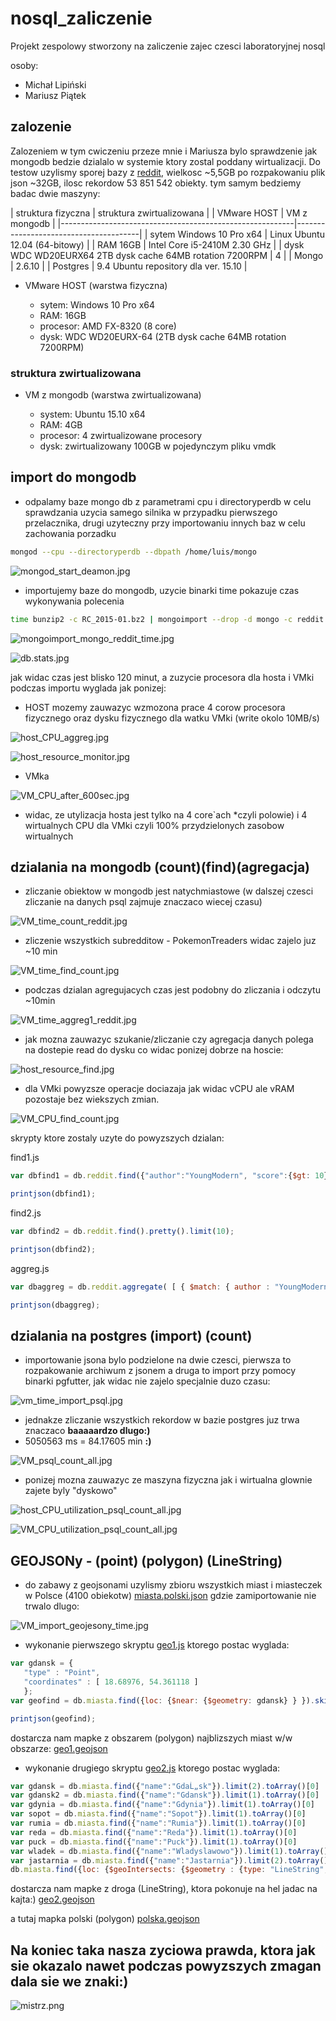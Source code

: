 # nosql_zaliczenie
Projekt zespolowy stworzony na zaliczenie zajec czesci laboratoryjnej nosql

osoby:
* Michał Lipiński
* Mariusz Piątek

## zalozenie 
Zalozeniem w tym cwiczeniu przeze mnie i Mariusza bylo sprawdzenie jak mongodb bedzie dzialalo w systemie ktory zostal poddany wirtualizacji.
Do testow uzylismy sporej bazy z [reddit](https://www.reddit.com/r/datasets/comments/3bxlg7/i_have_every_publicly_available_reddit_comment), wielkosc ~5,5GB
po rozpakowaniu plik json ~32GB, ilosc rekordow 53 851 542 obiekty.
tym samym bedziemy badac dwie maszyny:


| struktura fizyczna                                       | struktura zwirtualizowana             |
| VMware HOST                                              | VM z mongodb                          |
|----------------------------------------------------------|---------------------------------------|
| sytem Windows 10 Pro x64                                 | Linux Ubuntu 12.04 (64-bitowy)        |
| RAM 16GB                                                 | Intel Core i5-2410M 2.30 GHz          |
| dysk WDC WD20EURX64 2TB dysk cache 64MB rotation 7200RPM | 4                                     |
| Mongo                                                    | 2.6.10                                |
| Postgres                                                 | 9.4 Ubuntu repository dla ver. 15.10  |


* VMware HOST (warstwa fizyczna)

  * sytem: Windows 10 Pro x64
  * RAM: 16GB
  * procesor: AMD FX-8320 (8 core)
  * dysk: WDC WD20EURX-64 (2TB dysk cache 64MB rotation 7200RPM)

### struktura zwirtualizowana

* VM z mongodb (warstwa zwirtualizowana)

  * system: Ubuntu 15.10 x64
  * RAM: 4GB
  * procesor: 4 zwirtualizowane procesory
  * dysk: zwirtualizowany 100GB w pojedynczym pliku vmdk

## import do mongodb

* odpalamy baze mongo db z parametrami cpu i directoryperdb w celu sprawdzania uzycia samego silnika w przypadku pierwszego przelacznika, drugi uzyteczny przy importowaniu innych baz w celu zachowania porzadku

```sh
mongod --cpu --directoryperdb --dbpath /home/luis/mongo
```

![mongod_start_deamon.jpg](pliki/mongod_start_deamon.jpg)

* importujemy baze do mongodb, uzycie binarki time pokazuje czas wykonywania polecenia

```sh
time bunzip2 -c RC_2015-01.bz2 | mongoimport --drop -d mongo -c reddit
```

![mongoimport_mongo_reddit_time.jpg](pliki/mongoimport_mongo_reddit_time.jpg)

![db.stats.jpg](pliki/db.stats.jpg)

jak widac czas jest blisko 120 minut, a zuzycie procesora dla hosta i VMki podczas importu wyglada jak ponizej:

 * HOST mozemy zauwazyc wzmozona prace 4 corow procesora fizycznego oraz dysku fizycznego dla watku VMki (write okolo 10MB/s)
	
![host_CPU_aggreg.jpg](pliki/host_CPU_aggreg.jpg)

![host_resource_monitor.jpg](pliki/host_resource_monitor.jpg)

 * VMka
	
![VM_CPU_after_600sec.jpg](pliki/VM_CPU_after_600sec.jpg)

* widac, ze utylizacja hosta jest tylko na 4 core`ach *czyli polowie) i 4 wirtualnych CPU dla VMki czyli 100% przydzielonych zasobow wirtualnych

## dzialania na mongodb (count)(find)(agregacja)

* zliczanie obiektow w mongodb jest natychmiastowe (w dalszej czesci zliczanie na danych psql zajmuje znaczaco wiecej czasu)

![VM_time_count_reddit.jpg](pliki/VM_time_count_reddit.jpg)

* zliczenie wszystkich subredditow - PokemonTreaders widac zajelo juz ~10 min

![VM_time_find_count.jpg](pliki/VM_time_find_count.jpg)

* podczas dzialan agregujacych czas jest podobny do zliczania i odczytu ~10min

![VM_time_aggreg1_reddit.jpg](pliki/VM_time_aggreg1_reddit.jpg)

* jak mozna zauwazyc szukanie/zliczanie czy agregacja danych polega na dostepie read do dysku co widac ponizej dobrze na hoscie:
	
![host_resource_find.jpg](pliki/host_resource_find.jpg)

* dla VMki powyzsze operacje dociazaja jak widac vCPU ale vRAM pozostaje bez wiekszych zmian.
	
![VM_CPU_find_count.jpg](pliki/VM_CPU_find_count.jpg)

skrypty ktore zostaly uzyte do powyzszych dzialan:

find1.js
```js
var dbfind1 = db.reddit.find({"author":"YoungModern", "score":{$gt: 10}}).count();

printjson(dbfind1);
```

find2.js
```js
var dbfind2 = db.reddit.find().pretty().limit(10);

printjson(dbfind2);
```

aggreg.js
```js
var dbaggreg = db.reddit.aggregate( [ { $match: { author : "YoungModern" } } , { $group: { _id : "$subreddit_id" , total : { $sum: "$score" } } } ] ).pretty();

printjson(dbaggreg);
```

## dzialania na postgres (import) (count)


* importowanie jsona bylo podzielone na dwie czesci, pierwsza to rozpakowanie archiwum z jsonem a druga to import przy pomocy binarki pgfutter, jak widac nie zajelo specjalnie duzo czasu:

![vm_time_import_psql.jpg](pliki/vm_time_import_psql.jpg)

* jednakze zliczanie wszystkich rekordow w bazie postgres juz trwa znaczaco **baaaaardzo dlugo:)**
 * 5050563 ms = 84.17605 min **:)**

![VM_psql_count_all.jpg](pliki/VM_psql_count_all.jpg)

* ponizej mozna zauwazyc ze maszyna fizyczna jak i wirtualna glownie zajete byly "dyskowo"

![host_CPU_utilization_psql_count_all.jpg](pliki/host_CPU_utilization_psql_count_all.jpg)

![VM_CPU_utilization_psql_count_all.jpg](pliki/VM_CPU_utilization_psql_count_all.jpg)

## GEOJSONy - (point) (polygon) (LineString)

* do zabawy z geojsonami uzylismy zbioru wszystkich miast i miasteczek w Polsce (4100 obiekotw) [miasta.polski.json](pliki/miasta.polski.json) gdzie zamiportowanie nie trwalo dlugo:

![VM_import_geojesony_time.jpg](pliki/VM_import_geojesony_time.jpg)

 * wykonanie pierwszego skryptu [geo1.js](pliki/geo1.js) ktorego postac wyglada:
 ```js
 var gdansk = {
    "type" : "Point",
    "coordinates" : [ 18.68976, 54.361118 ]
	};
var geofind = db.miasta.find({loc: {$near: {$geometry: gdansk} } }).skip(1).limit(5).toArray();

printjson(geofind);
```
dostarcza nam mapke z obszarem (polygon) najblizszych miast w/w obszarze:
[geo1.geojson](pliki/geo1.geojson)

* wykonanie drugiego skryptu [geo2.js](pliki/geo2.js) ktorego postac wyglada:
```js
var gdansk = db.miasta.find({"name":"GdaĹ„sk"}).limit(2).toArray()[0]
var gdansk2 = db.miasta.find({"name":"Gdansk"}).limit(1).toArray()[0]
var gdynia = db.miasta.find({"name":"Gdynia"}).limit(1).toArray()[0]
var sopot = db.miasta.find({"name":"Sopot"}).limit(1).toArray()[0]
var rumia = db.miasta.find({"name":"Rumia"}).limit(1).toArray()[0]
var reda = db.miasta.find({"name":"Reda"}).limit(1).toArray()[0]
var puck = db.miasta.find({"name":"Puck"}).limit(1).toArray()[0]
var wladek = db.miasta.find({"name":"Wladyslawowo"}).limit(1).toArray()[0]
var jastarnia = db.miasta.find({"name":"Jastarnia"}).limit(2).toArray()[0]
db.miasta.find({loc: {$geoIntersects: {$geometry : {type: "LineString", "coordinates" : [gdansk.loc.coordinates,gdansk2.loc.coordinates,gdynia.loc.coordinates,sopot.loc.coordinates,rumia.loc.coordinates,reda.loc.coordinates,puck.loc.coordinates,wladek.loc.coordinates,jastarnia.loc.coordinates]}}}})
```

dostarcza nam mapke z droga (LineString), ktora pokonuje na hel jadac na kajta:)
[geo2.geojson](pliki/geo2.geojson)

a tutaj mapka polski (polygon)
[polska.geojson](pliki/polska.geojson)

## __Na koniec taka nasza zyciowa prawda, ktora jak sie okazalo nawet podczas powyzszych zmagan dala sie we znaki:)__

![mistrz.png](pliki/mistrz.png)
